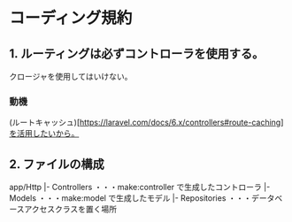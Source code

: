 # コーディング規約
## 1. ルーティングは必ずコントローラを使用する。
クロージャを使用してはいけない。

### 動機
(ルートキャッシュ)[https://laravel.com/docs/6.x/controllers#route-caching]を活用したいから。

## 2. ファイルの構成
app/Http
  |- Controllers ・・・make:controller で生成したコントローラ
  |- Models ・・・make:model で生成したモデル
  |- Repositories ・・・データベースアクセスクラスを置く場所